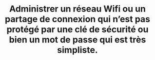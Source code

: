 ---
thematique: thematique-vPOHpPFF_kFw2S80Eawqn
goodPractices:
- good-practice-A6hmiM-uR_gTzr7aPuTge
risks:
- S’exposer à des connexions non désirées par des utilisateurs non autorisés qui peuvent
  réaliser des actions malveillantes. Risquer d’être considéré comme fournisseur d’accès
  à une personne malveillante ayant commis des exactions depuis son point d’accès
  Wifi (téléchargement de contenu illégal
- de contenu piraté
- pédopornographique
- etc.).
title: 'Administrer un réseau Wifi ou un partage de connexion qui n’est pas protégé
  par une clé de sécurité ou bien un mot de passe qui est très simpliste. '
uuid: vulnerability-O6h63KPk81DsZ8-ZOlQvM
visibleInCms: true
---